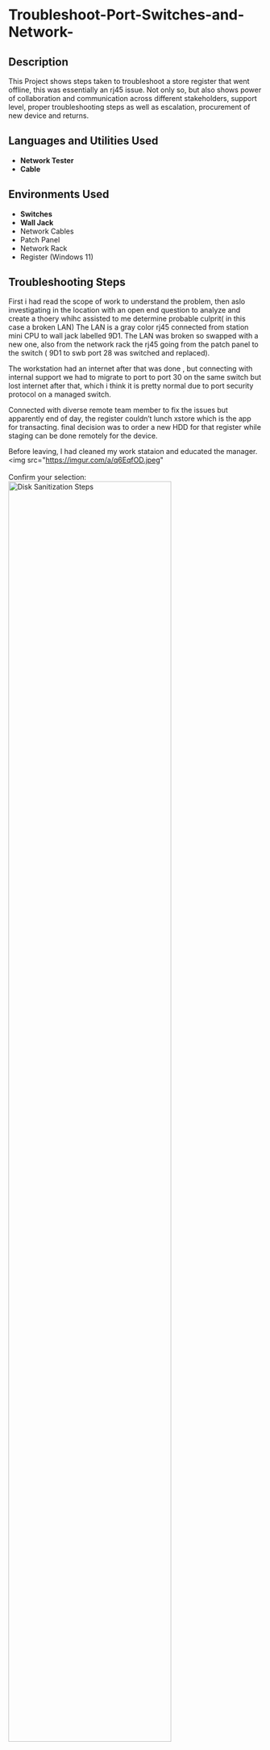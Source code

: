 # Troubleshoot-Port-Switches-and-Network-


<h2>Description</h2>
This Project shows steps taken to troubleshoot a store register that went offline, this was essentially an rj45 issue. Not only so, but also shows power of collaboration and communication across different stakeholders, support level, proper troubleshooting steps as well as escalation, procurement of new device and returns.
<br />


<h2>Languages and Utilities Used</h2>

- <b>Network Tester</b> 
- <b>Cable  </b>

<h2>Environments Used </h2>

- <b>Switches</b>
- <b>Wall Jack</b>
- Network Cables
- Patch Panel
- Network Rack
- Register (Windows 11)

<h2> Troubleshooting Steps </h2>

First i had read the scope of work to understand the problem, then aslo investigating in the location with an open end question  to analyze and create a thoery whihc assisted to me determine probable culprit( in this case a broken LAN) The LAN is a gray color rj45 connected from station mini CPU to wall jack labelled 9D1. The LAN was broken so swapped with a new one, also from the network rack the rj45 going from the patch panel to the switch ( 9D1 to swb port 28 was switched and replaced).



The workstation had an internet after that was done , but connecting with internal support we had to migrate to port to port 30 on the same switch but lost internet after that, which i think it is pretty normal due to port security protocol on a managed switch.



Connected with diverse remote team member to fix the issues but apparently end of day, the register couldn’t lunch xstore which is the app for transacting. final decision was to order a new HDD for that register while staging can be done remotely for the device. 



Before leaving, I had cleaned my work stataion and educated the manager.
<img src="https://imgur.com/a/q6EqfOD.jpeg"
<br />
<br />
Confirm your selection:  <br/>
<img src="https://i.imgur.com/cdFHBiU.png" height="80%" width="80%" alt="Disk Sanitization Steps"/>
<br />
<br />
Wait for process to complete (may take some time):  <br/>
<img src="https://i.imgur.com/JL945Ga.png" height="80%" width="80%" alt="Disk Sanitization Steps"/>
<br />
<br />
Sanitization complete:  <br/>
<img src="https://i.imgur.com/K71yaM2.png" height="80%" width="80%" alt="Disk Sanitization Steps"/>
<br />
<br />
Observe the wiped disk:  <br/>
<img src="https://i.imgur.com/AeZkvFQ.png" height="80%" width="80%" alt="Disk Sanitization Steps"/>
</p>

<!--
 ```diff
- text in red
+ text in green
! text in orange
# text in gray
@@ text in purple (and bold)@@
```
--!>
